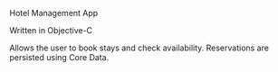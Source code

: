 Hotel Management App

Written in Objective-C

Allows the user to book stays and check availability. Reservations are persisted using Core Data.